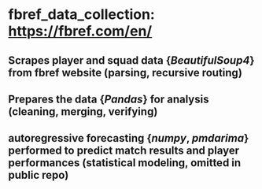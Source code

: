 # fbref_data_collection: https://fbref.com/en/
## Scrapes player and squad data {*BeautifulSoup4*} from fbref website (parsing, recursive routing)
## Prepares the data {*Pandas*} for analysis (cleaning, merging, verifying)
## autoregressive forecasting {*numpy*, *pmdarima*} performed to predict match results and player performances (statistical modeling, omitted in public repo)

